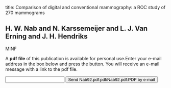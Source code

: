 title: Comparison of digital and conventional mammography: a ROC study of 270 mammograms

## H. W. Nab and N. Karssemeijer and L. J. Van Erning and J. H. Hendriks
MINF

A <b>pdf file</b> of this publication is available for personal use.Enter your e-mail address in the box below and press the button. You will receive an e-mail message with a link to the pdf file.
<form action="sender.php">  <input type="text" name="email">  <input type="submit" value="Send Nab92.pdf:pdf/Nab92.pdf:PDF by e-mail"></form>